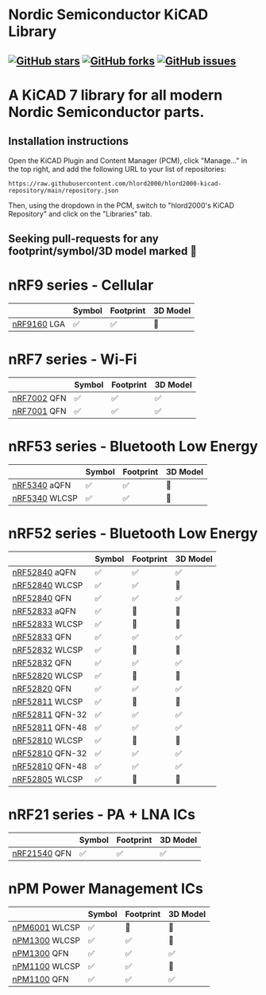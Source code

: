 # Nordic Semiconductor KiCAD Library

[![GitHub stars](https://img.shields.io/github/stars/hlord2000/nordic-lib-kicad)](https://github.com/hlord2000/nordic-lib-kicad/stargazers)
[![GitHub forks](https://img.shields.io/github/forks/hlord2000/nordic-lib-kicad)](https://github.com/hlord2000/nordic-lib-kicad/network)
[![GitHub issues](https://img.shields.io/github/issues/hlord2000/nordic-lib-kicad)](https://github.com/hlord2000/nordic-lib-kicad/issues)
---
# A KiCAD 7 library for all modern Nordic Semiconductor parts.

## Installation instructions

Open the KiCAD Plugin and Content Manager (PCM), click "Manage..." in the top right, and add the following URL to your list of repositories:
```
https://raw.githubusercontent.com/hlord2000/hlord2000-kicad-repository/main/repository.json
```
Then, using the dropdown in the PCM, switch to "hlord2000's KiCAD Repository" and click on the "Libraries" tab.

## Seeking pull-requests for any footprint/symbol/3D model marked 🚧

 # nRF9 series - Cellular

|             | Symbol | Footprint | 3D Model |
|-------------|--------|-----------|----------|
| [nRF9160](https://www.nordicsemi.com/products/nrf9160) LGA | ✅     |   ✅      |    🚧      | 

 # nRF7 series - Wi-Fi

|             | Symbol | Footprint | 3D Model |
|-------------|--------|-----------|----------|
| [nRF7002](https://www.nordicsemi.com/products/nrf7002)  QFN | ✅     | ✅        |   ✅      | 
| [nRF7001](https://www.nordicsemi.com/products/nrf7001)  QFN | ✅     | ✅        |   ✅      | 

 # nRF53 series - Bluetooth Low Energy

|             | Symbol | Footprint | 3D Model |
|-------------|--------|-----------|----------|
| [nRF5340](https://www.nordicsemi.com/products/nrf5340)  aQFN  | ✅     | ✅       |   🚧      | 
| [nRF5340](https://www.nordicsemi.com/products/nrf5340)  WLCSP | ✅     | ✅       |   🚧      | 

 # nRF52 series - Bluetooth Low Energy

|             | Symbol | Footprint | 3D Model |
|-------------|--------|-----------|----------|
| [nRF52840](https://www.nordicsemi.com/products/nrf52840)  aQFN  | ✅     | ✅      |   ✅      | 
| [nRF52840](https://www.nordicsemi.com/products/nrf52840)  WLCSP | ✅     | ✅      |   🚧      | 
| [nRF52840](https://www.nordicsemi.com/products/nrf52840)  QFN   | ✅     | ✅       |   ✅      | 
| [nRF52833](https://www.nordicsemi.com/products/nrf52833)  aQFN  | ✅     | 🚧        |   🚧      | 
| [nRF52833](https://www.nordicsemi.com/products/nrf52833)  WLCSP | ✅     | 🚧        |   🚧      | 
| [nRF52833](https://www.nordicsemi.com/products/nrf52833)  QFN   | ✅     | ✅        |   ✅      | 
| [nRF52832](https://www.nordicsemi.com/products/nrf52832)  WLCSP | ✅     | 🚧        |   🚧      | 
| [nRF52832](https://www.nordicsemi.com/products/nrf52832)  QFN   | ✅     | ✅        |    ✅     | 
| [nRF52820](https://www.nordicsemi.com/products/nrf52820)  WLCSP | ✅     | 🚧        |   🚧      | 
| [nRF52820](https://www.nordicsemi.com/products/nrf52820)  QFN   | ✅     | ✅        |   ✅      | 
| [nRF52811](https://www.nordicsemi.com/products/nrf52811)  WLCSP  | ✅     | 🚧        |   🚧      | 
| [nRF52811](https://www.nordicsemi.com/products/nrf52811)  QFN-32 | ✅     | ✅        |    ✅     | 
| [nRF52811](https://www.nordicsemi.com/products/nrf52811)  QFN-48 | ✅     | ✅        |    ✅     | 
| [nRF52810](https://www.nordicsemi.com/products/nrf52810)  WLCSP  | ✅     | 🚧        |   🚧      | 
| [nRF52810](https://www.nordicsemi.com/products/nrf52810)  QFN-32 | ✅     | ✅        |    ✅     | 
| [nRF52810](https://www.nordicsemi.com/products/nrf52810)  QFN-48 | ✅     | ✅        |     ✅    | 
| [nRF52805](https://www.nordicsemi.com/products/nrf52805)  WLCSP | ✅     | 🚧        |   🚧      | 

 # nRF21 series - PA + LNA ICs

|             | Symbol | Footprint | 3D Model |
|-------------|--------|-----------|----------|
| [nRF21540](https://www.nordicsemi.com/products/nrf21540)  QFN | ✅     | ✅        |    ✅     | 

 # nPM Power Management ICs

|             | Symbol | Footprint | 3D Model |
|-------------|--------|-----------|----------|
| [nPM6001](https://www.nordicsemi.com/products/nPM6001)  WLCSP | ✅     | 🚧        |   🚧      | 
| [nPM1300](https://www.nordicsemi.com/products/nPM1300)  WLCSP | ✅     | ✅        |   🚧      | 
| [nPM1300](https://www.nordicsemi.com/products/nPM1300)  QFN   | ✅     | ✅        |     ✅    | 
| [nPM1100](https://www.nordicsemi.com/products/nPM1100)  WLCSP | ✅     | ✅        |   🚧      | 
| [nPM1100](https://www.nordicsemi.com/products/nPM1100)  QFN   | ✅     | ✅        |    ✅     | 

